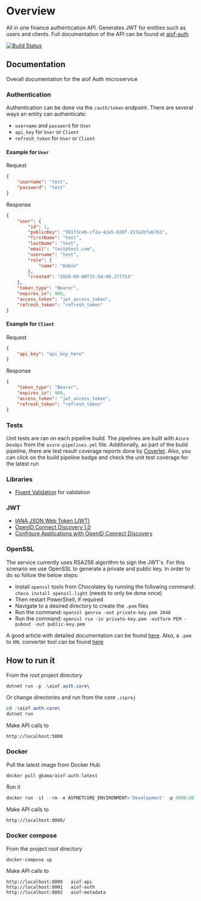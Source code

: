 # Overview

All in one finance authentication API. Generates JWT for entities such as users and clients. Full documentation of the API can be found at [aiof-auth](https://kamacharovs.github.io/aiof-auth/)

[![Build Status](https://gkamacharov.visualstudio.com/gkama-cicd/_apis/build/status/kamacharovs.aiof-auth?branchName=master)](https://gkamacharov.visualstudio.com/gkama-cicd/_build/latest?definitionId=22&branchName=master)

## Documentation

Overall documentation for the aiof Auth microservice

### Authentication

Authentication can be done via the `/auth/token` endpoint. There are several ways an entity can authenticate:

- `username` and `password` for `User`
- `api_key` for `User` or `Client`
- `refresh_token` for `User` or `Client`

#### Example for `User`

Request

```json
{
    "username": "test",
    "password": "test"
}
```

Response

```json
{
    "user": {
        "id": 1,
        "publicKey": "581f3ce6-cf2a-42a5-828f-157a2bfab763",
        "firstName": "test",
        "lastName": "test",
        "email": "test@test.com",
        "username": "test",
        "role": {
            "name": "Admin"
        },
        "created": "2020-09-08T15:54:08.277753"
    },
    "token_type": "Bearer",
    "expires_in": 900,
    "access_token": "jwt_access_token",
    "refresh_token": "refresh_token"
}
```

#### Example for `Client`

Request

```json
{
    "api_key": "api_key_here"
}
```

Response

```json
{
    "token_type": "Bearer",
    "expires_in": 900,
    "access_token": "jwt_access_token",
    "refresh_token": "refresh_token"
}
```

### Tests

Unit tests are ran on each pipeline build. The pipelines are built with `Azure DevOps` from the `azure-pipelines.yml` file. Additionally, as part of the build pipeline, there are test result coverage reports done by [Coverlet](https://docs.microsoft.com/en-us/azure/devops/pipelines/ecosystems/dotnet-core?view=azure-devops#collect-code-coverage-metrics-with-coverlet). Also, you can click on the build pipeline badge and check the unit test coverage for the latest run

### Libraries

- [Fluent Validation](https://github.com/FluentValidation/FluentValidation#get-started) for validation

### JWT

- [IANA JSON Web Token (JWT)](https://www.iana.org/assignments/jwt/jwt.xhtml)
- [OpenID Connect Discovery 1.0](https://openid.net/specs/openid-connect-discovery-1_0.html)
- [Configure Applications with OpenID Connect Discovery](https://auth0.com/docs/protocols/oidc/openid-connect-discovery)

### OpenSSL

The service currently uses RSA256 algorithm to sign the JWT's. For this scenario we use OpenSSL to generate a private and public key. In order to do so follow the below steps:

- Install `openssl` tools from Chocolatey by running the following command: `choco install openssl.light` (needs to only be done once)
- Then restart PowerShell, if required
- Navigate to a desired directory to create the `.pem` files
- Run the command: `openssl genrsa -out private-key.pem 2048`
- Run the command: `openssl rsa -in private-key.pem -outform PEM -pubout -out public-key.pem`

A good article with detailed documentation can be found [here](https://dotnetuniversity.com/jwt-authentication-in-asp-net-core/). Also, a `.pem` to `XML` converter tool can be found [here](https://superdry.apphb.com/tools/online-rsa-key-converter)

## How to run it

From the root project directory

```powershell
dotnet run -p .\aiof.auth.core\
```

Or change directories and run from the core `.csproj`

```powershell
cd .\aiof.auth.core\
dotnet run
```

Make API calls to

```text
http://localhost:5000
```

### Docker

Pull the latest image from Docker Hub

```powershell
docker pull gkama/aiof-auth:latest
```

Run it

```powershell
docker run -it --rm -e ASPNETCORE_ENVIRONMENT='Development' -p 8000:80 gkama/aiof-api:latest
```

Make API calls to

```text
http://localhost:8000/
```

### Docker compose

From the project root directory

```powershell
docker-compose up
```

Make API calls to

```text
http://localhost:8000   aiof-api
http://localhost:8001   aiof-auth
http://localhost:8002   aiof-metadata
```